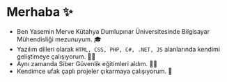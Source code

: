 # Merhaba ✨
- Ben Yasemin Merve Kütahya Dumlupınar Üniversitesinde Bilgisayar Mühendisliği mezunuyum. 🎓
- Yazılım dilleri olarak `HTML, CSS, PHP, C#, .NET, JS` alanlarında kendimi geliştimeye çalışıyorum. 👩‍💻
- Aynı zamanda Siber Güvenlik eğitimleri aldım. 👩‍💻
- Kendimce ufak çaplı projeler çıkarmaya çalışıyorum. 🧾
